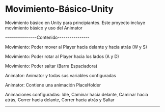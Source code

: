 # Movimiento-Básico-Unity
Movimiento básico en Unity para principiantes. Este proyecto incluye movimiento básico y uso del Animator

----------------Contenido----------------

Movimiento: Poder mover al Player hacia delante y hacia atrás (W y S)

Movimiento: Poder rotar al Player hacia los lados (A y D)

Movimiento: Poder saltar (Barra Espaciadora)

Animator: Animator y todas sus variables configuradas

Animator: Contiene una animación PlaceHolder

Animaciones configuradas: Idle, Caminar hacia delante, Caminar hacia atrás, Correr hacia delante, Correr hacia atrás y Saltar

-----------------------------------------
